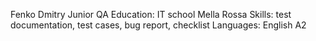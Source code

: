 Fenko Dmitry
Junior QA
Education: IT school Mella Rossa
Skills: test documentation, test cases, bug report, checklist
Languages: English A2
